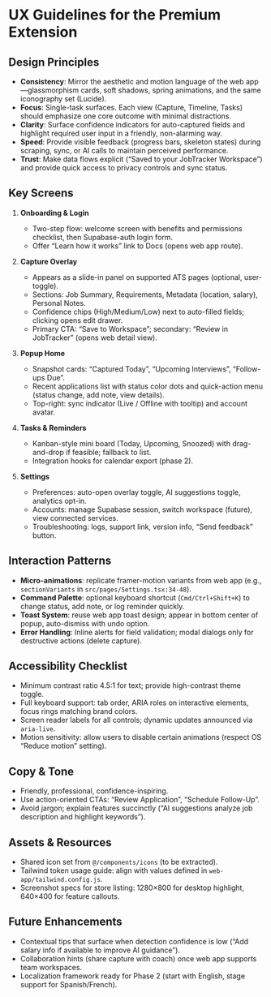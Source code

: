 # UX Guidelines for the Premium Extension

## Design Principles
- **Consistency**: Mirror the aesthetic and motion language of the web app—glassmorphism cards, soft shadows, spring animations, and the same iconography set (Lucide).
- **Focus**: Single-task surfaces. Each view (Capture, Timeline, Tasks) should emphasize one core outcome with minimal distractions.
- **Clarity**: Surface confidence indicators for auto-captured fields and highlight required user input in a friendly, non-alarming way.
- **Speed**: Provide visible feedback (progress bars, skeleton states) during scraping, sync, or AI calls to maintain perceived performance.
- **Trust**: Make data flows explicit (“Saved to your JobTracker Workspace”) and provide quick access to privacy controls and sync status.

## Key Screens
1. **Onboarding & Login**
   - Two-step flow: welcome screen with benefits and permissions checklist, then Supabase-auth login form.
   - Offer “Learn how it works” link to Docs (opens web app route).

2. **Capture Overlay**
   - Appears as a slide-in panel on supported ATS pages (optional, user-toggle).
   - Sections: Job Summary, Requirements, Metadata (location, salary), Personal Notes.
   - Confidence chips (High/Medium/Low) next to auto-filled fields; clicking opens edit drawer.
   - Primary CTA: “Save to Workspace”; secondary: “Review in JobTracker” (opens web detail view).

3. **Popup Home**
   - Snapshot cards: “Captured Today”, “Upcoming Interviews”, “Follow-ups Due”.
   - Recent applications list with status color dots and quick-action menu (status change, add note, view details).
   - Top-right: sync indicator (Live / Offline with tooltip) and account avatar.

4. **Tasks & Reminders**
   - Kanban-style mini board (Today, Upcoming, Snoozed) with drag-and-drop if feasible; fallback to list.
   - Integration hooks for calendar export (phase 2).

5. **Settings**
   - Preferences: auto-open overlay toggle, AI suggestions toggle, analytics opt-in.
   - Accounts: manage Supabase session, switch workspace (future), view connected services.
   - Troubleshooting: logs, support link, version info, “Send feedback” button.

## Interaction Patterns
- **Micro-animations**: replicate framer-motion variants from web app (e.g., `sectionVariants` in `src/pages/Settings.tsx:34-48`).
- **Command Palette**: optional keyboard shortcut (`Cmd/Ctrl+Shift+K`) to change status, add note, or log reminder quickly.
- **Toast System**: reuse web app toast design; appear in bottom center of popup, auto-dismiss with undo option.
- **Error Handling**: Inline alerts for field validation; modal dialogs only for destructive actions (delete capture).

## Accessibility Checklist
- Minimum contrast ratio 4.5:1 for text; provide high-contrast theme toggle.
- Full keyboard support: tab order, ARIA roles on interactive elements, focus rings matching brand colors.
- Screen reader labels for all controls; dynamic updates announced via `aria-live`.
- Motion sensitivity: allow users to disable certain animations (respect OS “Reduce motion” setting).

## Copy & Tone
- Friendly, professional, confidence-inspiring.
- Use action-oriented CTAs: “Review Application”, “Schedule Follow-Up”.
- Avoid jargon; explain features succinctly (“AI suggestions analyze job description and highlight keywords”).

## Assets & Resources
- Shared icon set from `@/components/icons` (to be extracted).
- Tailwind token usage guide: align with values defined in `web-app/tailwind.config.js`.
- Screenshot specs for store listing: 1280×800 for desktop highlight, 640×400 for feature callouts.

## Future Enhancements
- Contextual tips that surface when detection confidence is low (“Add salary info if available to improve AI guidance”).
- Collaboration hints (share capture with coach) once web app supports team workspaces.
- Localization framework ready for Phase 2 (start with English, stage support for Spanish/French).
